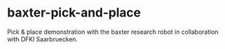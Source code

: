 # baxter-pick-and-place
Pick &amp; place demonstration with the baxter research robot in collaboration with DFKI Saarbruecken.

